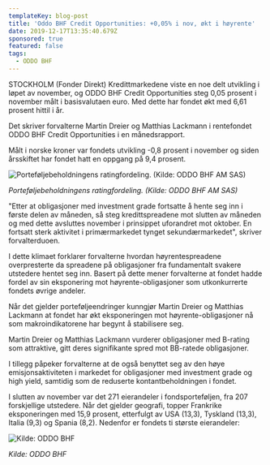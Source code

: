 ```yaml
---
templateKey: blog-post
title: 'Oddo BHF Credit Opportunities: +0,05% i nov, økt i høyrente'
date: 2019-12-17T13:35:40.679Z
sponsored: true
featured: false
tags:
  - ODDO BHF
---
```

STOCKHOLM (Fonder Direkt) Kredittmarkedene viste en noe delt utvikling i løpet av november, og ODDO BHF Credit Opportunities steg 0,05 prosent i november målt i basisvalutaen euro. Med dette har fondet økt med 6,61 prosent hittil i år.



Det skriver forvalterne Martin Dreier og Matthias Lackmann i rentefondet ODDO BHF Credit Opportunities i en månedsrapport.



Målt i norske kroner var fondets utvikling -0,8 prosent i november og siden årsskiftet har fondet hatt en oppgang på 9,4 prosent.



![Porteføljebeholdningens ratingfordeling. (Kilde: ODDO BHF AM SAS)](/img/credit.png "Porteføljebeholdningens ratingfordeling. (Kilde: ODDO BHF AM SAS)")

_Porteføljebeholdningens ratingfordeling. (Kilde: ODDO BHF AM SAS)_



"Etter at obligasjoner med investment grade fortsatte å hente seg inn i første delen av måneden, så steg kredittspreadene mot slutten av måneden og med dette avsluttes november i prinsippet uforandret mot oktober. En fortsatt sterk aktivitet i primærmarkedet tynget sekundærmarkedet", skriver forvalterduoen.



I dette klimaet forklarer forvalterne hvordan høyrentespreadene overpresterte da spreadene på obligasjoner fra fundamentalt svakere utstedere hentet seg inn. Basert på dette mener forvalterne at fondet hadde fordel av sin eksponering mot høyrente-obligasjoner som utkonkurrerte fondets øvrige andeler.



Når det gjelder porteføljeendringer kunngjør Martin Dreier og Matthias Lackmann at fondet har økt eksponeringen mot høyrente-obligasjoner nå som makroindikatorene har begynt å stabilisere seg.



Martin Dreier og Matthias Lackmann vurderer obligasjoner med B-rating som attraktive, gitt deres signifikante spred mot BB-ratede obligasjoner.



I tillegg påpeker forvalterne at de også benyttet seg av den høye emisjonsaktiviteten i markedet for obligasjoner med investment grade og high yield, samtidig som de reduserte kontantbeholdningen i fondet.



I slutten av november var det 271 eierandeler i fondsporteføljen, fra 207 forskjellige utstedere. Når det gjelder geografi, topper Frankrike eksponeringen med 15,9 prosent, etterfulgt av USA (13,3), Tyskland (13,3), Italia (9,3) og Spania (8,2). Nedenfor er fondets ti største eierandeler:



![Kilde: ODDO BHF](/img/credit2.png "Kilde: ODDO BHF")

_Kilde: ODDO BHF_
